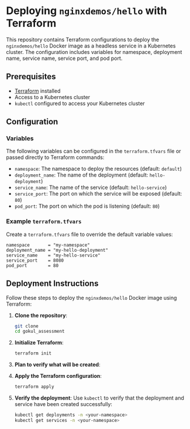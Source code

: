 # Deploying `nginxdemos/hello` with Terraform

This repository contains Terraform configurations to deploy the `nginxdemos/hello` Docker image as a headless service in a Kubernetes cluster. The configuration includes variables for namespace, deployment name, service name, service port, and pod port.

## Prerequisites

- [Terraform](https://www.terraform.io/downloads.html) installed
- Access to a Kubernetes cluster
- `kubectl` configured to access your Kubernetes cluster

## Configuration

### Variables

The following variables can be configured in the `terraform.tfvars` file or passed directly to Terraform commands:

- `namespace`: The namespace to deploy the resources (default: `default`)
- `deployment_name`: The name of the deployment (default: `hello-deployment`)
- `service_name`: The name of the service (default: `hello-service`)
- `service_port`: The port on which the service will be exposed (default: `80`)
- `pod_port`: The port on which the pod is listening (default: `80`)

### Example `terraform.tfvars`

Create a `terraform.tfvars` file to override the default variable values:

```hcl
namespace       = "my-namespace"
deployment_name = "my-hello-deployment"
service_name    = "my-hello-service"
service_port    = 8080
pod_port        = 80
```


## Deployment Instructions

Follow these steps to deploy the `nginxdemos/hello` Docker image using Terraform:

1. **Clone the repository**:
    ```sh
    git clone 
    cd gokul_assessment
    ```

2. **Initialize Terraform**:
    ```sh
    terraform init
    ```

3. **Plan to verify what will be created**:
    

4. **Apply the Terraform configuration**:
    ```sh
    terraform apply
    ```

5. **Verify the deployment**:
    Use `kubectl` to verify that the deployment and service have been created successfully:
    ```sh
    kubectl get deployments -n <your-namespace>
    kubectl get services -n <your-namespace>
    ```
